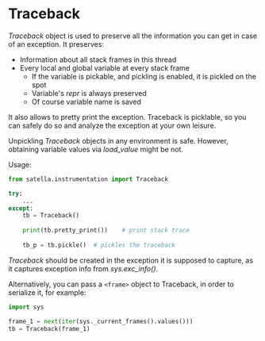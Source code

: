 # Traceback

_Traceback_ object is used to preserve all the information you can get
in case of an exception. It preserves:
* Information about all stack frames in this thread
* Every local and global variable at every stack frame
    * If the variable is pickable, and pickling is enabled, it is pickled on the spot
    * Variable's _repr_ is always preserved
    * Of course variable name is saved
    
It also allows to pretty print the exception. Traceback is picklable, so you 
can safely do so and analyze the exception at your own leisure.

Unpickling _Traceback_ objects in any environment is safe. However, obtaining
variable values via _load_value_ might be not.

Usage:
```python
from satella.instrumentation import Traceback

try:
    ...
except:
    tb = Traceback()
    
    print(tb.pretty_print())    # print stack trace
    
    tb_p = tb.pickle()  # pickles the traceback
```

_Traceback_ should be created in the exception it is supposed to capture,
as it captures exception info from _sys.exc_info()_.

Alternatively, you can pass a `<frame>` object to Traceback, in order to serialize it, for example:

```python
import sys

frame_1 = next(iter(sys._current_frames().values()))
tb = Traceback(frame_1)

```
